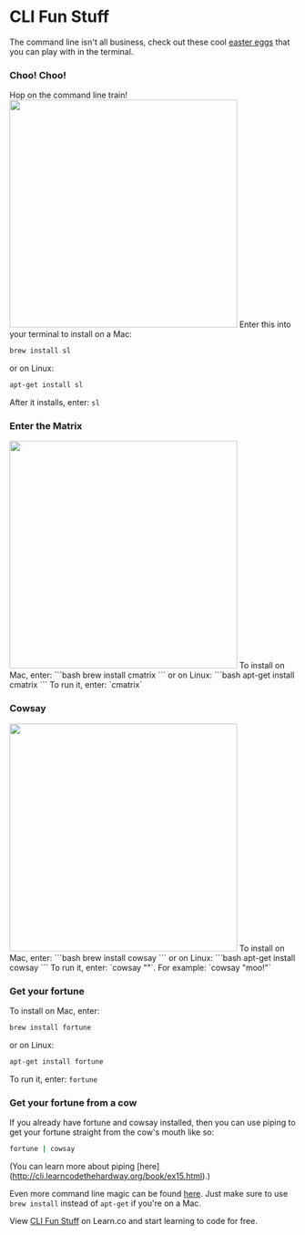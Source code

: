 # CLI Fun Stuff

The command line isn't all business, check out these cool [easter eggs](http://gizmodo.com/a-brief-history-of-easter-eggs-in-tech-5900026) that you can play with in the terminal.

### Choo! Choo!
Hop on the command line train!
<img src="https://s3.amazonaws.com/after-school-assets/train" style="width:400px;">
Enter this into your terminal to install on a Mac:
```bash
brew install sl
```
or on Linux:
```bash
apt-get install sl
```
After it installs, enter: `sl`

### Enter the Matrix
<img src="https://s3.amazonaws.com/after-school-assets/cmatrix" style="width:400px;">
To install on Mac, enter:
```bash
brew install cmatrix
```
or on Linux:
```bash
apt-get install cmatrix
```
To run it, enter: `cmatrix`

### Cowsay
<img src="https://s3.amazonaws.com/after-school-assets/cowsay" style="width:400px;">
To install on Mac, enter:
```bash
brew install cowsay
```
or on Linux:
```bash
apt-get install cowsay
```
To run it, enter: `cowsay "<enter anything you want the cow to say here>"`. For example: `cowsay "moo!"`

### Get your fortune
To install on Mac, enter:
```bash
brew install fortune
```
or on Linux:
```bash
apt-get install fortune
```
To run it, enter: `fortune`

### Get your fortune from a cow
If you already have fortune and cowsay installed, then you can use piping to get your fortune straight from the cow's mouth like so:
```bash
fortune | cowsay
```
(You can learn more about piping [here] (http://cli.learncodethehardway.org/book/ex15.html).)

Even more command line magic can be found [here](http://www.tecmint.com/20-funny-commands-of-linux-or-linux-is-fun-in-terminal/). Just make sure to use `brew install` instead of `apt-get` if you're on a Mac.


<p data-visibility='hidden'>View <a href='https://learn.co/lessons/hs-cli-cultural-piece' title='CLI Fun Stuff'>CLI Fun Stuff</a> on Learn.co and start learning to code for free.</p>
